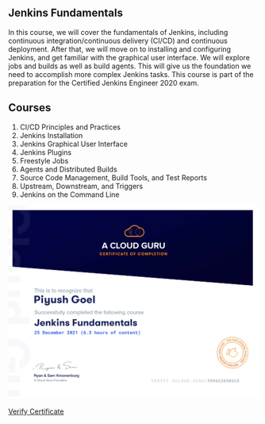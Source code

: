 ## Jenkins Fundamentals
In this course, we will cover the fundamentals of Jenkins, including continuous integration/continuous delivery (CI/CD) and continuous deployment. After that, we will move on to installing and configuring Jenkins, and get familiar with the graphical user interface. We will explore jobs and builds as well as build agents. This will give us the foundation we need to accomplish more complex Jenkins tasks. This course is part of the preparation for the Certified Jenkins Engineer 2020 exam.

## Courses
1. CI/CD Principles and Practices
2. Jenkins Installation
3. Jenkins Graphical User Interface
4. Jenkins Plugins
5. Freestyle Jobs
6. Agents and Distributed Builds
7. Source Code Management, Build Tools, and Test Reports
8. Upstream, Downstream, and Triggers
9. Jenkins on the Command Line

![Certificate](images/FD96C2E002C5.jpg)

[Verify Certificate](https://verify.acloud.guru/FD96C2E002C5)